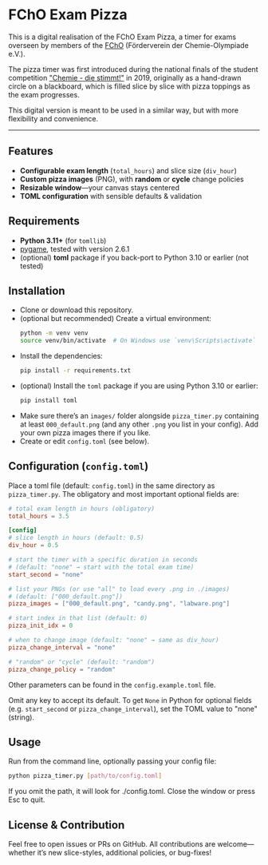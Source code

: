 # FChO Exam Pizza

This is a digital realisation of the FChO Exam Pizza, a timer for exams 
overseen by members of the 
[FChO](https://www.fcho.de/) (Förderverein der Chemie-Olympiade e.V.).

The pizza timer was first introduced during the national finals of the
student competition
["Chemie - die stimmt!"](https://www.chemie-die-stimmt.de/)
in 2019, originally as a hand-drawn circle on a blackboard,
which is filled slice by slice with pizza toppings as the exam progresses.

This digital version is meant to be used in a similar way, but with
more flexibility and convenience.

---

## Features

- **Configurable exam length** (`total_hours`) and slice size (`div_hour`)  
- **Custom pizza images** (PNG), with **random** or **cycle** change policies  
- **Resizable window**—your canvas stays centered  
- **TOML configuration** with sensible defaults & validation  

## Requirements

- **Python 3.11+** (for `tomllib`)
- [pygame](https://www.pygame.org/), tested with version 2.6.1
- (optional) **toml** package if you back-port to Python 3.10 or earlier (not tested)

## Installation
- Clone or download this repository.
- (optional but recommended) Create a virtual environment:
   ```bash
   python -m venv venv
   source venv/bin/activate  # On Windows use `venv\Scripts\activate`
   ```
- Install the dependencies:
   ```bash
   pip install -r requirements.txt
   ```
- (optional) Install the `toml` package if you are using Python 3.10 or earlier:
   ```bash
   pip install toml
   ```
- Make sure there’s an `images/` folder alongside `pizza_timer.py` 
containing at least `000_default.png` (and any other `.png` you list in your config).
Add your own pizza images there if you like.
- Create or edit `config.toml` (see below).

## Configuration (`config.toml`)

Place a toml file (default: `config.toml`) in the same directory as `pizza_timer.py`.
The obligatory and most important optional fields are:

```toml
# total exam length in hours (obligatory)
total_hours = 3.5

[config]
# slice length in hours (default: 0.5)
div_hour = 0.5

# start the timer with a specific duration in seconds
# (default: "none" → start with the total exam time)
start_second = "none"

# list your PNGs (or use "all" to load every .png in ./images)
# (default: ["000_default.png"])
pizza_images = ["000_default.png", "candy.png", "labware.png"]

# start index in that list (default: 0)
pizza_init_idx = 0

# when to change image (default: "none" → same as div_hour)
pizza_change_interval = "none"

# "random" or "cycle" (default: "random")
pizza_change_policy = "random"
```

Other parameters can be found in the `config.example.toml` file.

Omit any key to accept its default. To get `None` in Python for 
optional fields (e.g. `start_second` or `pizza_change_interval`), 
set the TOML value to "none" (string).

## Usage

Run from the command line, optionally passing your config file:
```bash
python pizza_timer.py [path/to/config.toml]
```
If you omit the path, it will look for ./config.toml.
Close the window or press Esc to quit.

## License & Contribution

Feel free to open issues or PRs on GitHub.
All contributions are welcome—whether it’s new slice-styles, 
additional policies, or bug-fixes!

